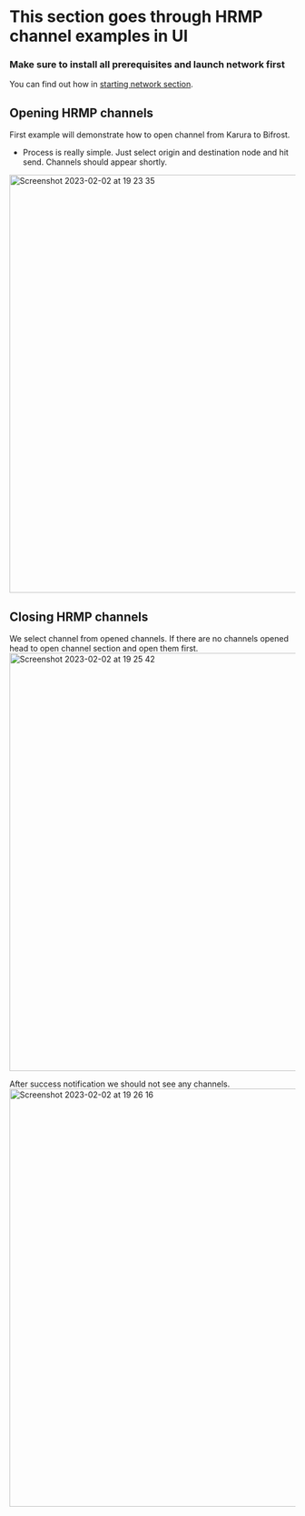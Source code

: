 # This section goes through HRMP channel examples in UI

### Make sure to install all prerequisites and launch network first
You can find out how in [starting network section](https://paraspell.github.io/docs/ui/local.html).

## Opening HRMP channels
First example will demonstrate how to open channel from Karura to Bifrost.

- Process is really simple. Just select origin and destination node and hit send. Channels should appear shortly.

<img width="735" alt="Screenshot 2023-02-02 at 19 23 35" src="https://user-images.githubusercontent.com/55763425/216463561-7e56025f-7677-47a6-97e2-e659cf58161a.png">


## Closing HRMP channels

We select channel from opened channels. If there are no channels opened head to open channel section and open them first. 
<img width="735" alt="Screenshot 2023-02-02 at 19 25 42" src="https://user-images.githubusercontent.com/55763425/216463557-9be7c7d2-0775-4e26-9a01-da05ea9fd96e.png">


After success notification we should not see any channels.
<img width="735" alt="Screenshot 2023-02-02 at 19 26 16" src="https://user-images.githubusercontent.com/55763425/216463553-047b51a3-f8f4-4db3-ada8-c9f922d00a17.png">
